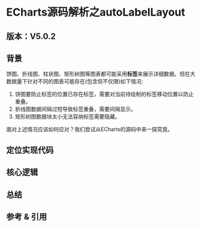 # ECharts源码解析之autoLabelLayout

## 版本：V5.0.2

## 背景

饼图、折线图、柱状图、矩形树图等图表都可能采用**标签**来展示详细数据。但在大数据量下针对不同的图表可能存在(包含但不仅限)如下情况:

1. 饼图要防止标签的位置已存在标签，需要对当前待绘制的标签移动位置以防止重叠。
2. 折线图数据间隔过短导致标签重叠，需要间隔显示。
3. 矩形树图数据块太小无法容纳标签需要隐藏。

面对上述情况应该如何应对？我们尝试从ECharts的源码中来一探究竟。

## 定位实现代码

## 核心逻辑

## 总结 

## 参考 & 引用

